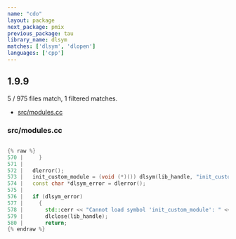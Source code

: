 ```yaml
---
name: "cdo"
layout: package
next_package: pmix
previous_package: tau
library_name: dlsym
matches: ['dlsym', 'dlopen']
languages: ['cpp']
---
```

## 1.9.9
5 / 975 files match, 1 filtered matches.

 - [src/modules.cc](#srcmodulescc)

### src/modules.cc

```cpp

{% raw %}
570 |     }
571 | 
572 |   dlerror();
573 |   init_custom_module = (void (*)()) dlsym(lib_handle, "init_custom_module");
574 |   const char *dlsym_error = dlerror();
575 | 
576 |   if (dlsym_error)
577 |     {
578 |       std::cerr << "Cannot load symbol 'init_custom_module': " << dlsym_error << std::endl;
579 |       dlclose(lib_handle);
580 |       return;
{% endraw %}

```